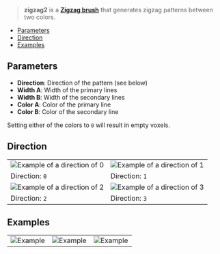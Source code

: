 > **zigzag2** is a **[Zigzag brush](Zigzag-Brushes)** that generates zigzag patterns between two colors.

- [Parameters](#parameters)
- [Direction](#direction)
- [Examples](#examples)

## Parameters

- **Direction**: Direction of the pattern (see below)
- **Width A**: Width of the primary lines
- **Width B**: Width of the secondary lines
- **Color A**: Color of the primary line
- **Color B**: Color of the secondary line

Setting either of the colors to `0` will result in empty voxels.

## Direction

<table>
    <tr>
        <td width="50%"><img src="https://s3.amazonaws.com/misc.lachlanmcdonald.com/magicavoxel-shaders/0.10.2/zigzag2_direction0.png" alt="Example of a direction of 0"></td>
        <td width="50%"><img src="https://s3.amazonaws.com/misc.lachlanmcdonald.com/magicavoxel-shaders/0.10.2/zigzag2_direction1.png" alt="Example of a direction of 1"></td>
    </tr>
    <tr>
        <td>Direction: <code>0</code></td>
        <td>Direction: <code>1</code></td>
    </tr>
    <tr>
        <td width="50%"><img src="https://s3.amazonaws.com/misc.lachlanmcdonald.com/magicavoxel-shaders/0.10.2/zigzag2_direction2.png" alt="Example of a direction of 2"></td>
        <td width="50%"><img src="https://s3.amazonaws.com/misc.lachlanmcdonald.com/magicavoxel-shaders/0.10.2/zigzag2_direction3.png" alt="Example of a direction of 3"></td>
    </tr>
    <tr>
        <td>Direction: <code>2</code></td>
        <td>Direction: <code>3</code></td>
    </tr>
</table>

## Examples

<table>
    <tr>
        <td width="33%"><img src="https://s3.amazonaws.com/misc.lachlanmcdonald.com/magicavoxel-shaders/0.10.2/zigzag2_example0.png" alt="Example"></td>
        <td width="33%"><img src="https://s3.amazonaws.com/misc.lachlanmcdonald.com/magicavoxel-shaders/0.10.2/zigzag2_example1.png" alt="Example"></td>
        <td width="33%"><img src="https://s3.amazonaws.com/misc.lachlanmcdonald.com/magicavoxel-shaders/0.10.2/zigzag2_example2.png" alt="Example"></td>
    </tr>
</table>
